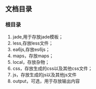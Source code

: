 ## 文档目录 ##
### 根目录
1. jade,用于存放jade模板；
2. less,存放less文件；
3. ea6js,存放es6js；
4. maps，存放maps；
5. local，存放杂物；
6. css，存放生成的css以及其他css文件；
7. js，存放生成的js以及其他js文件
8. output，可选，用于存放输出内容